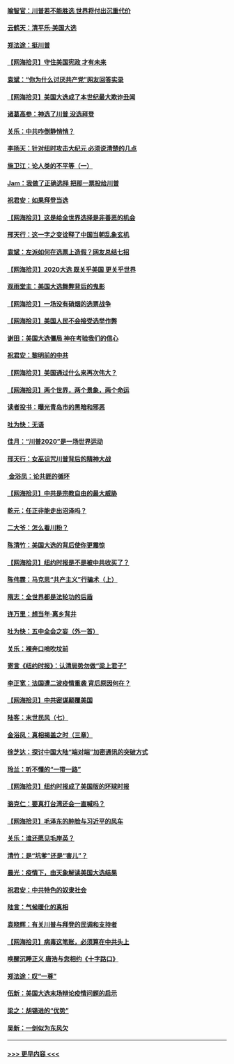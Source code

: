 #### [喻智官：川普若不能胜选 世界将付出沉重代价](../pages/nsc993/n12541352.md?t=11121202) 
#### [云鹤天：清平乐‧美国大选](../pages/nsc993/n12540916.md?t=11121202) 
#### [郑法途：挺川普](../pages/nsc993/n12540898.md?t=11121202) 
#### [【网海拾贝】守住美国宪政 才有未来](../pages/nsc993/n12540423.md?t=11121202) 
#### [袁斌：“你为什么讨厌共产党”网友回答实录](../pages/nsc993/n12540208.md?t=11121202) 
#### [【网海拾贝】美国大选成了本世纪最大欺诈丑闻](../pages/nsc993/n12538029.md?t=11121202) 
#### [诸葛高参：神选了川普 没选拜登](../pages/nsc993/n12537664.md?t=11121202) 
#### [关乐：中共咋倒静悄悄？](../pages/nsc993/n12537615.md?t=11121202) 
#### [李扬天：针对纽时攻击大纪元 必须说清楚的几点](../pages/nsc993/n12536001.md?t=11121202) 
#### [施卫江：论人类的不平等（一）](../pages/nsc993/n12535700.md?t=11121202) 
#### [Jam：我做了正确选择 把那一票投给川普](../pages/nsc993/n12535743.md?t=11121202) 
#### [祝君安：如果拜登当选](../pages/nsc993/n12535726.md?t=11121202) 
#### [【网海拾贝】这是给全世界选择是非善恶的机会](../pages/nsc993/n12535061.md?t=11121202) 
#### [邢天行：这一字之变诠释了中国当朝乱象玄机](../pages/nsc993/n12533446.md?t=11121202) 
#### [袁斌：左派如何在选票上造假？网友总结七招](../pages/nsc993/n12533180.md?t=11121202) 
#### [【网海拾贝】2020大选 既关乎美国 更关乎世界](../pages/nsc993/n12533161.md?t=11121202) 
#### [观雨堂主：美国大选舞弊背后的鬼影](../pages/nsc993/n12533153.md?t=11121202) 
#### [【网海拾贝】一场没有硝烟的选票战争](../pages/nsc993/n12531883.md?t=11121202) 
#### [【网海拾贝】美国人民不会接受选举作弊](../pages/nsc993/n12528850.md?t=11121202) 
#### [谢田：美国大选僵局 神在考验我们的信心](../pages/nsc993/n12527932.md?t=11121202) 
#### [祝君安：黎明前的中共](../pages/nsc993/n12524071.md?t=11121202) 
#### [【网海拾贝】美国通过什么来再次伟大？](../pages/nsc993/n12523844.md?t=11121202) 
#### [【网海拾贝】两个世界，两个景象，两个命运](../pages/nsc993/n12521419.md?t=11121202) 
#### [读者投书：曝光青岛市的黑暗和邪恶](../pages/nsc993/n12520988.md?t=11121202) 
#### [吐为快：无语](../pages/nsc993/n12518588.md?t=11121202) 
#### [佳月：“川普2020”是一场世界运动](../pages/nsc993/n12518581.md?t=11121202) 
#### [邢天行：女巫诅咒川普背后的精神大战](../pages/nsc993/n12517257.md?t=11121202) 
#### [ 金浴凤：论共匪的循环](../pages/nsc993/n12517133.md?t=11121202) 
#### [【网海拾贝】中共是宗教自由的最大威胁](../pages/nsc993/n12516879.md?t=11121202) 
#### [乾元：任正非能走出沼泽吗？](../pages/nsc993/n12515831.md?t=11121202) 
#### [二大爷：怎么看川粉？](../pages/nsc993/n12515820.md?t=11121202) 
#### [陈清竹：美国大选的背后使你更震惊](../pages/nsc993/n12515589.md?t=11121202) 
#### [【网海拾贝】纽约时报是不是被中共收买了？](../pages/nsc993/n12515122.md?t=11121202) 
#### [陈伟霆：马克思“共产主义”行骗术（上）](../pages/nsc993/n12510217.md?t=11121202) 
#### [隋志：全世界都是法轮功的后盾](../pages/nsc993/n12510636.md?t=11121202) 
#### [连万里：想当年‧离乡背井](../pages/nsc993/n12510623.md?t=11121202) 
#### [吐为快：五中全会之妄（外一首）](../pages/nsc993/n12510470.md?t=11121202) 
#### [关乐：裸奔口哨吹坟前](../pages/nsc993/n12510403.md?t=11121202) 
#### [寄言《纽约时报》：认清局势勿做“梁上君子”](../pages/nsc993/n12510042.md?t=11121202) 
#### [李正宽：法国遭二波疫情重袭 背后原因何在？](../pages/nsc993/n12509971.md?t=11121202) 
#### [【网海拾贝】中共密谋颠覆美国](../pages/nsc993/n12509816.md?t=11121202) 
#### [陆客：末世民风（七）](../pages/nsc993/n12507822.md?t=11121202) 
#### [金浴凤：真相揭盖之时（三章）](../pages/nsc993/n12507804.md?t=11121202) 
#### [徐芝达：探讨中国大陆“端对端”加密通讯的突破方式](../pages/nsc993/n12507682.md?t=11121202) 
#### [玲兰：听不懂的“一带一路”](../pages/nsc993/n12507669.md?t=11121202) 
#### [【网海拾贝】纽约时报成了美国版的环球时报](../pages/nsc993/n12507053.md?t=11121202) 
#### [骆克仁：要真打台湾还会一直喊吗？](../pages/nsc993/n12506843.md?t=11121202) 
#### [【网海拾贝】毛泽东的肿脸与习近平的风车](../pages/nsc993/n12504537.md?t=11121202) 
#### [关乐：谁还愿见毛岸英？](../pages/nsc993/n12503866.md?t=11121202) 
#### [清竹：是“坑爹”还是“害儿”？](../pages/nsc993/n12503034.md?t=11121202) 
#### [晨光：疫情下，由天象解读美国大选结果](../pages/nsc993/n12502536.md?t=11121202) 
#### [祝君安：中共特色的奴隶社会](../pages/nsc993/n12501529.md?t=11121202) 
#### [陆言：气候暖化的真相](../pages/nsc993/n12501183.md?t=11121202) 
#### [袁晓辉：有关川普与拜登的民调和支持者](../pages/nsc993/n12500433.md?t=11121202) 
#### [【网海拾贝】病毒这笔账，必须算在中共头上](../pages/nsc993/n12500320.md?t=11121202) 
#### [唤醒沉睡正义 唐浩与您相约《十字路口》](../pages/nsc993/n12497980.md?t=11121202) 
#### [郑法途：叹“一尊”](../pages/nsc993/n12498837.md?t=11121202) 
#### [伍新：美国大选末场辩论疫情问题的启示](../pages/nsc993/n12498829.md?t=11121202) 
#### [梁之：胡锡进的“优势”](../pages/nsc993/n12498780.md?t=11121202) 
#### [吴新：一剑似为东风欠](../pages/nsc993/n12498772.md?t=11121202) 

----
#### [ >>> 更早内容 <<< ](../indexes/nsc993-earlier.md)
